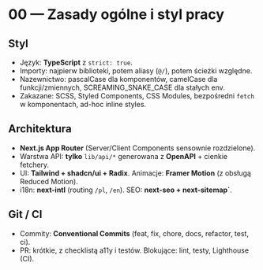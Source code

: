 # 00 — Zasady ogólne i styl pracy

## Styl
- Język: **TypeScript** z `strict: true`.
- Importy: najpierw biblioteki, potem aliasy (`@/`), potem ścieżki względne.
- Nazewnictwo: pascalCase dla komponentów, camelCase dla funkcji/zmiennych, SCREAMING_SNAKE_CASE dla stałych env.
- Zakazane: SCSS, Styled Components, CSS Modules, bezpośredni `fetch` w komponentach, ad-hoc inline styles.

## Architektura
- **Next.js App Router** (Server/Client Components sensownie rozdzielone).
- Warstwa API: **tylko** `lib/api/*` generowana z **OpenAPI** + cienkie fetchery.
- UI: **Tailwind + shadcn/ui + Radix**. Animacje: **Framer Motion** (z obsługą Reduced Motion).
- i18n: **next-intl** (routing `/pl`, `/en`). SEO: **next-seo + next-sitemap`**.

## Git / CI
- Commity: **Conventional Commits** (feat, fix, chore, docs, refactor, test, ci).
- PR: krótkie, z checklistą a11y i testów. Blokujące: lint, testy, Lighthouse (CI).
